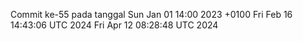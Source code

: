 Commit ke-55 pada tanggal Sun Jan 01 14:00 2023 +0100
Fri Feb 16 14:43:06 UTC 2024
Fri Apr 12 08:28:48 UTC 2024
